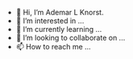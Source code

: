 - 👋 Hi, I’m Ademar L Knorst.
- 👀 I’m interested in ...
- 🌱 I’m currently learning ...
- 💞️ I’m looking to collaborate on ...
- 📫 How to reach me ...

<!---
scinform/scinform is a ✨ special ✨ repository because its `README.md` (this file) appears on your GitHub profile.
You can click the Preview link to take a look at your changes.
--->
